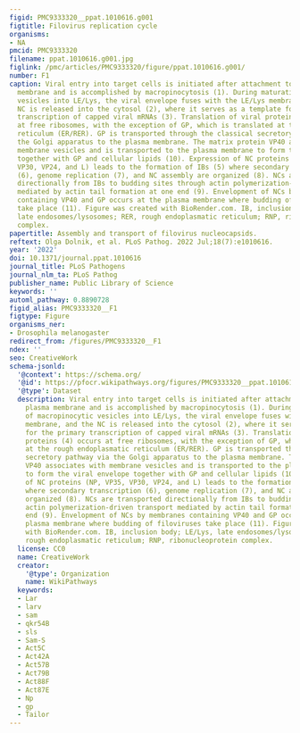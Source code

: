 ```yaml
---
figid: PMC9333320__ppat.1010616.g001
figtitle: Filovirus replication cycle
organisms:
- NA
pmcid: PMC9333320
filename: ppat.1010616.g001.jpg
figlink: /pmc/articles/PMC9333320/figure/ppat.1010616.g001/
number: F1
caption: Viral entry into target cells is initiated after attachment to the plasma
  membrane and is accomplished by macropinocytosis (1). During maturation of macropinocytic
  vesicles into LE/Lys, the viral envelope fuses with the LE/Lys membrane, and the
  NC is released into the cytosol (2), where it serves as a template for the primary
  transcription of capped viral mRNAs (3). Translation of viral proteins (4) occurs
  at free ribosomes, with the exception of GP, which is translated at the rough endoplasmatic
  reticulum (ER/RER). GP is transported through the classical secretory pathway via
  the Golgi apparatus to the plasma membrane. The matrix protein VP40 associates with
  membrane vesicles and is transported to the plasma membrane to form the viral envelope
  together with GP and cellular lipids (10). Expression of NC proteins (NP, VP35,
  VP30, VP24, and L) leads to the formation of IBs (5) where secondary transcription
  (6), genome replication (7), and NC assembly are organized (8). NCs are transported
  directionally from IBs to budding sites through actin polymerization-driven transport
  mediated by actin tail formation at one end (9). Envelopment of NCs by membranes
  containing VP40 and GP occurs at the plasma membrane where budding of filoviruses
  take place (11). Figure was created with BioRender.com. IB, inclusion body; LE/Lys,
  late endosomes/lysosomes; RER, rough endoplasmatic reticulum; RNP, ribonucleoprotein
  complex.
papertitle: Assembly and transport of filovirus nucleocapsids.
reftext: Olga Dolnik, et al. PLoS Pathog. 2022 Jul;18(7):e1010616.
year: '2022'
doi: 10.1371/journal.ppat.1010616
journal_title: PLoS Pathogens
journal_nlm_ta: PLoS Pathog
publisher_name: Public Library of Science
keywords: ''
automl_pathway: 0.8890728
figid_alias: PMC9333320__F1
figtype: Figure
organisms_ner:
- Drosophila melanogaster
redirect_from: /figures/PMC9333320__F1
ndex: ''
seo: CreativeWork
schema-jsonld:
  '@context': https://schema.org/
  '@id': https://pfocr.wikipathways.org/figures/PMC9333320__ppat.1010616.g001.html
  '@type': Dataset
  description: Viral entry into target cells is initiated after attachment to the
    plasma membrane and is accomplished by macropinocytosis (1). During maturation
    of macropinocytic vesicles into LE/Lys, the viral envelope fuses with the LE/Lys
    membrane, and the NC is released into the cytosol (2), where it serves as a template
    for the primary transcription of capped viral mRNAs (3). Translation of viral
    proteins (4) occurs at free ribosomes, with the exception of GP, which is translated
    at the rough endoplasmatic reticulum (ER/RER). GP is transported through the classical
    secretory pathway via the Golgi apparatus to the plasma membrane. The matrix protein
    VP40 associates with membrane vesicles and is transported to the plasma membrane
    to form the viral envelope together with GP and cellular lipids (10). Expression
    of NC proteins (NP, VP35, VP30, VP24, and L) leads to the formation of IBs (5)
    where secondary transcription (6), genome replication (7), and NC assembly are
    organized (8). NCs are transported directionally from IBs to budding sites through
    actin polymerization-driven transport mediated by actin tail formation at one
    end (9). Envelopment of NCs by membranes containing VP40 and GP occurs at the
    plasma membrane where budding of filoviruses take place (11). Figure was created
    with BioRender.com. IB, inclusion body; LE/Lys, late endosomes/lysosomes; RER,
    rough endoplasmatic reticulum; RNP, ribonucleoprotein complex.
  license: CC0
  name: CreativeWork
  creator:
    '@type': Organization
    name: WikiPathways
  keywords:
  - Lar
  - larv
  - sam
  - qkr54B
  - sls
  - Sam-S
  - Act5C
  - Act42A
  - Act57B
  - Act79B
  - Act88F
  - Act87E
  - Np
  - gp
  - Tailor
---
```

